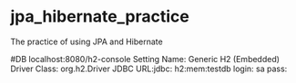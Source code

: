 # jpa_hibernate_practice
The practice of using JPA and Hibernate

#DB
localhost:8080/h2-console
Setting Name:   Generic H2 (Embedded)
Driver Class:   org.h2.Driver
JDBC URL:jdbc:  h2:mem:testdb
login:          sa
pass:

